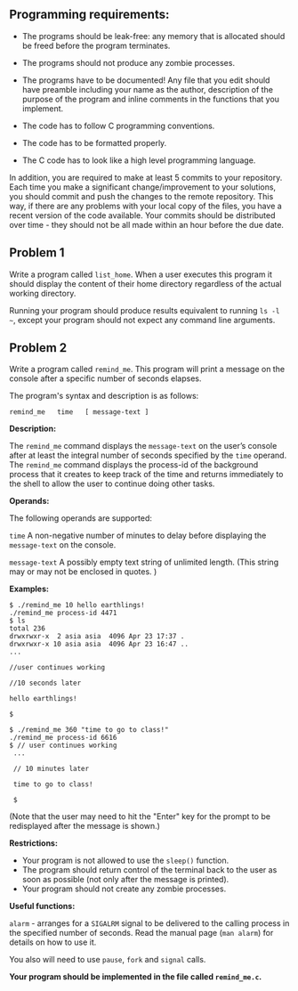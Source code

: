 
## Programming requirements:

- The programs should be leak-free: any memory that is allocated should be freed before the program terminates.

- The programs should not produce any zombie processes.

- The programs have to be documented! Any file that you edit should have preamble including
your name as the author, description of the purpose of the program and inline comments
in the functions that you implement.
- The code has to follow C programming conventions.
- The code has to be formatted properly.
- The C code has to look like a high level programming language.

In addition, you are required to make at least 5 commits to your repository.
Each time you make a significant change/improvement to your solutions, you
should commit and push the changes to the remote repository. This way, if there
are any problems with your local copy of the files, you have a recent version of
the code available. Your commits should be distributed over time - they should
not be all made within an hour before the due date.



## Problem 1
Write a program called `list_home`. When a user executes this program it should
display the content of their home directory regardless of the actual
working directory.

Running your program should produce results equivalent to running `ls -l ~`,
except your program should not expect any command line arguments.



 

## Problem 2

Write a program called `remind_me`. This program will print a message on the console after a specific number of seconds elapses.

The program's syntax and description is as follows:

```
remind_me   time   [ message-text ]
```

__Description:__

The `remind_me` command displays the `message-text` on the user’s console after at least the integral number of seconds specified by the `time` operand.  The `remind_me` command displays the process-id of the background process that it creates to keep track of the time and returns immediately to the shell to allow the user to continue doing other tasks.

__Operands:__

The following operands are supported:

`time`	A non-negative number of minutes to delay before displaying the `message-text` on the console.

`message-text`	A possibly empty text string of unlimited length. (This string
  may or may not be enclosed in quotes. )

 __Examples:__

 ```
 $ ./remind_me 10 hello earthlings!
 ./remind_me process-id 4471
 $ ls
 total 236
 drwxrwxr-x  2 asia asia  4096 Apr 23 17:37 .
 drwxrwxr-x 10 asia asia  4096 Apr 23 16:47 ..
 ...

 //user continues working

 //10 seconds later

 hello earthlings!

 $

 ```

 ```
 $ ./remind_me 360 "time to go to class!"
 ./remind_me process-id 6616
 $ // user continues working
  ...

  // 10 minutes later

  time to go to class!

  $

 ```
(Note that the user may need to hit the "Enter" key for the prompt to be redisplayed after the message is shown.)

__Restrictions:__

- Your program is not allowed to use the `sleep()` function.
- The program should return control of the terminal back to the user as soon as possible (not only after the message is printed).
- Your program should not create any zombie processes.

__Useful functions:__

`alarm` - arranges for a `SIGALRM` signal to be delivered to the calling process in
 the specified number of seconds. Read the manual page (`man alarm`) for
details on how to use it.

You also will need to use `pause`, `fork` and `signal` calls.



__Your program should be implemented in the file called `remind_me.c`.__
